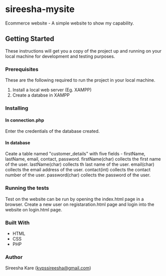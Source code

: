 # sireesha-mysite
Ecommerce website - A simple website to show my capability.

## Getting Started
These instructions will get you a copy of the project up and running on your local machine for development and testing purposes.

### Prerequisites

These are the following required to run the project in your local machine.

1. Install a local web server (Eg. XAMPP)
2. Create a databse in XAMPP

### Installing

#### In connection.php

Enter the credentials of the database created.

#### In database

Ceate a table named "customer_details" with five fields - firstName, lastName, email, contact, password. firstName(char) collects the first name of the user. lastName(char) collects th last name of the user. email(char) collects the email address of the user. contact(int) collects the contact number of the user. password(char) collects the password of the user.

### Running the tests

Test on the website can be run by opening the index.html page in a browser. Create a new user on registaration.html page and login into the website on login.html page.

### Built With

* HTML
* CSS
* PHP

### Author

Sireesha Kare (kvpssireesha@gmail.com)
